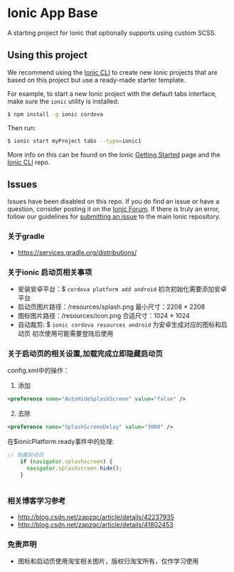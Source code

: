 Ionic App Base
==============

A starting project for Ionic that optionally supports using custom SCSS.

## Using this project

We recommend using the [Ionic CLI](https://github.com/ionic-team/ionic-cli) to create new Ionic projects that are based on this project but use a ready-made starter template.

For example, to start a new Ionic project with the default tabs interface, make sure the `ionic` utility is installed:

```bash
$ npm install -g ionic cordova
```

Then run:

```bash
$ ionic start myProject tabs --type=ionic1
```

More info on this can be found on the Ionic [Getting Started](https://ionicframework.com/getting-started) page and the [Ionic CLI](https://github.com/ionic-team/ionic-cli) repo.

## Issues

Issues have been disabled on this repo. If you do find an issue or have a question, consider posting it on the [Ionic Forum](https://forum.ionicframework.com/). If there is truly an error, follow our guidelines for [submitting an issue](https://ionicframework.com/submit-issue/) to the main Ionic repository.

### 关于gradle
- https://services.gradle.org/distributions/

### 关于ionic 启动页相关事项
- 安装安卓平台：$ `cordova platform add android` 初次初始化需要添加安卓平台
- 启动页图片路径：/resources/splash.png 最小尺寸：2208 * 2208
- 图标图片路径：/resources/icon.png 合适尺寸：1024 * 1024
- 自动裁剪: $ `ionic cordova resources android` 为安卓生成对应的图标和启动页 初次使用可能需要登陆后使用

### 关于启动页的相关设置,加载完成立即隐藏启动页
config.xml中的操作：
1. 添加
```xml
<preference name="AutoHideSplashScreen" value="false" /> 

```
2. 去除
```xml
<preference name="SplashScreenDelay" value="3000" />
```

在$ionicPlatform.ready事件中的处理:
```javascript
// 隐藏启动页
    if (navigator.splashscreen) {
      navigator.splashscreen.hide();
    }
    
```


### 相关博客学习参考
- http://blog.csdn.net/zapzqc/article/details/42237935
- http://blog.csdn.net/zapzqc/article/details/41802453
### 免责声明
- 图标和启动页使用淘宝相关图片，版权归淘宝所有，仅作学习使用

